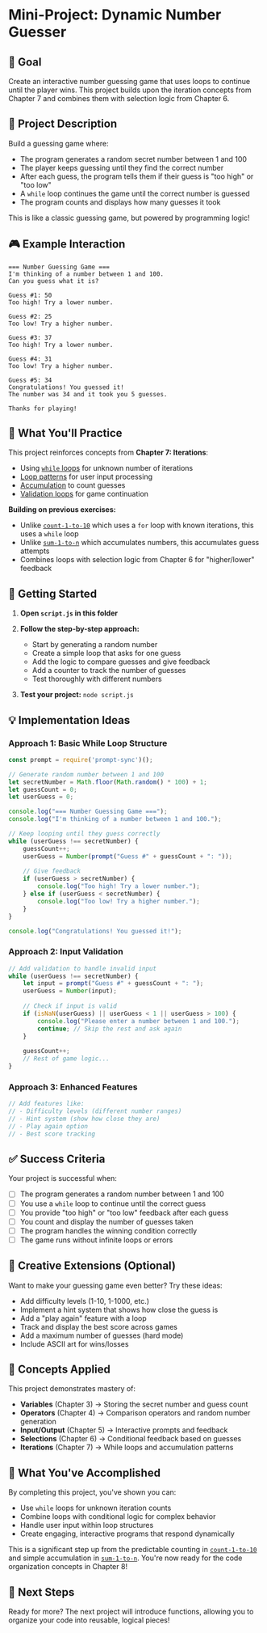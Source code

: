 # Mini-Project: Dynamic Number Guesser

## 🎯 Goal

Create an interactive number guessing game that uses loops to continue until the player wins. This project builds upon the iteration concepts from Chapter 7 and combines them with selection logic from Chapter 6.

## 📖 Project Description

Build a guessing game where:
- The program generates a random secret number between 1 and 100
- The player keeps guessing until they find the correct number
- After each guess, the program tells them if their guess is "too high" or "too low"
- A `while` loop continues the game until the correct number is guessed
- The program counts and displays how many guesses it took

This is like a classic guessing game, but powered by programming logic!

## 🎮 Example Interaction

```
=== Number Guessing Game ===
I'm thinking of a number between 1 and 100.
Can you guess what it is?

Guess #1: 50
Too high! Try a lower number.

Guess #2: 25
Too low! Try a higher number.

Guess #3: 37
Too high! Try a lower number.

Guess #4: 31
Too low! Try a higher number.

Guess #5: 34
Congratulations! You guessed it!
The number was 34 and it took you 5 guesses.

Thanks for playing!
```

## 🧠 What You'll Practice

This project reinforces concepts from **Chapter 7: Iterations**:
- Using [`while` loops](../../../book/chapters/07-iterations.md#-the-while-loop) for unknown number of iterations
- [Loop patterns](../../../book/chapters/07-iterations.md#-common-loop-patterns) for user input processing
- [Accumulation](../../../book/chapters/07-iterations.md#pattern-1-accumulation-building-up-a-result) to count guesses
- [Validation loops](../../../book/chapters/07-iterations.md#pattern-3-validation-loops) for game continuation

**Building on previous exercises:**
- Unlike [`count-1-to-10`](../../exercises/07-iteration/01-count-1-to-10/) which uses a `for` loop with known iterations, this uses a `while` loop
- Unlike [`sum-1-to-n`](../../exercises/07-iteration/02-sum-1-to-n/) which accumulates numbers, this accumulates guess attempts
- Combines loops with selection logic from Chapter 6 for "higher/lower" feedback

## 🚀 Getting Started

1. **Open `script.js` in this folder**

2. **Follow the step-by-step approach:**
   - Start by generating a random number
   - Create a simple loop that asks for one guess
   - Add the logic to compare guesses and give feedback
   - Add a counter to track the number of guesses
   - Test thoroughly with different numbers

3. **Test your project:** `node script.js`

## 💡 Implementation Ideas

### Approach 1: Basic While Loop Structure
```javascript
const prompt = require('prompt-sync')();

// Generate random number between 1 and 100
let secretNumber = Math.floor(Math.random() * 100) + 1;
let guessCount = 0;
let userGuess = 0;

console.log("=== Number Guessing Game ===");
console.log("I'm thinking of a number between 1 and 100.");

// Keep looping until they guess correctly
while (userGuess !== secretNumber) {
    guessCount++;
    userGuess = Number(prompt("Guess #" + guessCount + ": "));
    
    // Give feedback
    if (userGuess > secretNumber) {
        console.log("Too high! Try a lower number.");
    } else if (userGuess < secretNumber) {
        console.log("Too low! Try a higher number.");
    }
}

console.log("Congratulations! You guessed it!");
```

### Approach 2: Input Validation
```javascript
// Add validation to handle invalid input
while (userGuess !== secretNumber) {
    let input = prompt("Guess #" + guessCount + ": ");
    userGuess = Number(input);
    
    // Check if input is valid
    if (isNaN(userGuess) || userGuess < 1 || userGuess > 100) {
        console.log("Please enter a number between 1 and 100.");
        continue; // Skip the rest and ask again
    }
    
    guessCount++;
    // Rest of game logic...
}
```

### Approach 3: Enhanced Features
```javascript
// Add features like:
// - Difficulty levels (different number ranges)
// - Hint system (show how close they are)
// - Play again option
// - Best score tracking
```

## ✅ Success Criteria

Your project is successful when:
- [ ] The program generates a random number between 1 and 100
- [ ] You use a `while` loop to continue until the correct guess
- [ ] You provide "too high" or "too low" feedback after each guess
- [ ] You count and display the number of guesses taken
- [ ] The program handles the winning condition correctly
- [ ] The game runs without infinite loops or errors

## 🎨 Creative Extensions (Optional)

Want to make your guessing game even better? Try these ideas:
- Add difficulty levels (1-10, 1-1000, etc.)
- Implement a hint system that shows how close the guess is
- Add a "play again" feature with a loop
- Track and display the best score across games
- Add a maximum number of guesses (hard mode)
- Include ASCII art for wins/losses

## 🔗 Concepts Applied

This project demonstrates mastery of:
- **Variables** (Chapter 3) → Storing the secret number and guess count
- **Operators** (Chapter 4) → Comparison operators and random number generation
- **Input/Output** (Chapter 5) → Interactive prompts and feedback
- **Selections** (Chapter 6) → Conditional feedback based on guesses
- **Iterations** (Chapter 7) → While loops and accumulation patterns

## 🎉 What You've Accomplished

By completing this project, you've shown you can:
- Use `while` loops for unknown iteration counts
- Combine loops with conditional logic for complex behavior
- Handle user input within loop structures
- Create engaging, interactive programs that respond dynamically

This is a significant step up from the predictable counting in [`count-1-to-10`](../../exercises/07-iteration/01-count-1-to-10/) and simple accumulation in [`sum-1-to-n`](../../exercises/07-iteration/02-sum-1-to-n/). You're now ready for the code organization concepts in Chapter 8!

## 🚀 Next Steps

Ready for more? The next project will introduce functions, allowing you to organize your code into reusable, logical pieces!